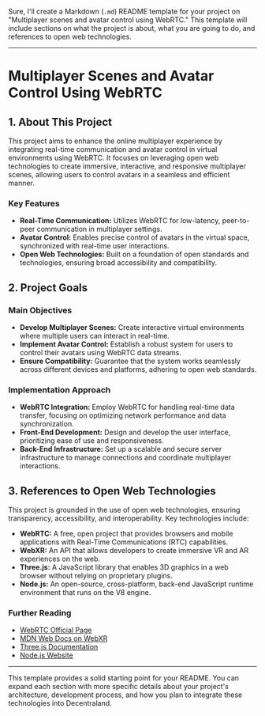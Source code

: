 Sure, I'll create a Markdown (`.md`) README template for your project on "Multiplayer scenes and avatar control using WebRTC." This template will include sections on what the project is about, what you are going to do, and references to open web technologies.

---

# Multiplayer Scenes and Avatar Control Using WebRTC

## 1. About This Project

This project aims to enhance the online multiplayer experience by integrating real-time communication and avatar control in virtual environments using WebRTC. It focuses on leveraging open web technologies to create immersive, interactive, and responsive multiplayer scenes, allowing users to control avatars in a seamless and efficient manner.

### Key Features

- **Real-Time Communication:** Utilizes WebRTC for low-latency, peer-to-peer communication in multiplayer settings.
- **Avatar Control:** Enables precise control of avatars in the virtual space, synchronized with real-time user interactions.
- **Open Web Technologies:** Built on a foundation of open standards and technologies, ensuring broad accessibility and compatibility.

## 2. Project Goals

### Main Objectives

- **Develop Multiplayer Scenes:** Create interactive virtual environments where multiple users can interact in real-time.
- **Implement Avatar Control:** Establish a robust system for users to control their avatars using WebRTC data streams.
- **Ensure Compatibility:** Guarantee that the system works seamlessly across different devices and platforms, adhering to open web standards.

### Implementation Approach

- **WebRTC Integration:** Employ WebRTC for handling real-time data transfer, focusing on optimizing network performance and data synchronization.
- **Front-End Development:** Design and develop the user interface, prioritizing ease of use and responsiveness.
- **Back-End Infrastructure:** Set up a scalable and secure server infrastructure to manage connections and coordinate multiplayer interactions.

## 3. References to Open Web Technologies

This project is grounded in the use of open web technologies, ensuring transparency, accessibility, and interoperability. Key technologies include:

- **WebRTC:** A free, open project that provides browsers and mobile applications with Real-Time Communications (RTC) capabilities.
- **WebXR:** An API that allows developers to create immersive VR and AR experiences on the web.
- **Three.js:** A JavaScript library that enables 3D graphics in a web browser without relying on proprietary plugins.
- **Node.js:** An open-source, cross-platform, back-end JavaScript runtime environment that runs on the V8 engine.

### Further Reading

- [WebRTC Official Page](https://webrtc.org/)
- [MDN Web Docs on WebXR](https://developer.mozilla.org/en-US/docs/Web/API/WebXR_Device_API)
- [Three.js Documentation](https://threejs.org/docs/)
- [Node.js Website](https://nodejs.org/)

---

This template provides a solid starting point for your README. You can expand each section with more specific details about your project's architecture, development process, and how you plan to integrate these technologies into Decentraland.
